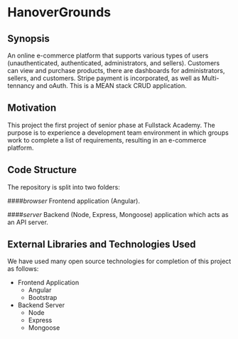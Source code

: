 # HanoverGrounds
## Synopsis

An online e-commerce platform that supports various types of users (unauthenticated, authenticated, administrators, and sellers). Customers can view and purchase products, there are dashboards for administrators, sellers, and customers. Stripe payment is incorporated, as well as Multi-tennancy and oAuth. This is a MEAN stack CRUD application.

## Motivation

This project the first project of senior phase at Fullstack Academy. The purpose is to experience a development team environment in which groups work to complete a list of requirements, resulting in an e-commerce platform.

## Code Structure

The repository is split into two folders: 

####_browser_
Frontend application (Angular).

####_server_
Backend (Node, Express, Mongoose) application which acts as an API server.

## External Libraries and Technologies Used

We have used many open source technologies for completion of this project as follows:
* Frontend Application
  * Angular
  * Bootstrap
* Backend Server
  * Node
  * Express
  * Mongoose
